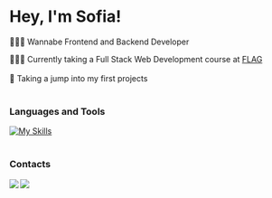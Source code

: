 # Hey, I'm Sofia!

👩🏻‍💻 Wannabe Frontend and Backend Developer<br/>

👩🏻‍🎓 Currently taking a Full Stack Web Development course at [FLAG](https://flag.pt/curso/full-stack-web-developer/) <br/>
<br/>
💭 Taking a jump into my first projects<br/>
<br/>
### Languages and Tools
[![My Skills](https://skillicons.dev/icons?i=js,html,css,sass,r&theme=light)](https://skillicons.dev)
<br/>
<br/>
### Contacts 

<a href="mailto:sofia.oliveira57.so@gmail.com">
  <img align="left" src="https://img.shields.io/badge/Gmail-D14836?style=for-the-badge&logo=gmail&logoColor=white">
</a>

<a href="https://www.linkedin.com/in/sofia-oliveira-391a63151/">
  <img align="left" src="https://img.shields.io/badge/LinkedIn-0077B5?style=for-the-badge&logo=linkedin&logoColor=white">
</a>
